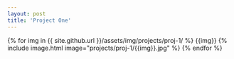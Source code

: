 ```yaml
---
layout: post
title: 'Project One'
---
```


{% for img in {{ site.github.url }}/assets/img/projects/proj-1/ %}
    {{img}}
    {% include image.html image="projects/proj-1/{{img}}.jpg" %}
{% endfor %}
